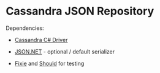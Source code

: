 Cassandra JSON Repository
=========================

Dependencies:

* [Cassandra C# Driver](https://github.com/datastax/csharp-driver "Cassandra C# Driver")

* [JSON.NET](https://json.codeplex.com/ "JSON.NET") - optional / default serializer

* [Fixie](https://github.com/plioi/fixie "Fixie") and [Should](https://github.com/erichexter/Should "Should") for testing 
